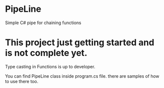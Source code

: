 # PipeLine
Simple C# pipe for chaining functions

# This project just getting started and is not complete yet.

Type casting in Functions is up to developer.

You can find PipeLine class inside program.cs file. there are samples of how to use there too.
